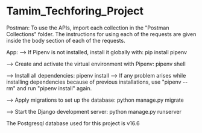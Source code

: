 # Tamim_Techforing_Project

Postman:
    To use the APIs, import each collection in the "Postman Collections" folder. 
    The instructions for using each of the requests are given inside the 
    body section of each of the requests.

App:
	--> If Pipenv is not installed, install it globally with:
	pip install pipenv
 
  --> Create and activate the virtual environment with Pipenv:
	pipenv shell
  
  --> Install all dependencies:
	pipenv install
 	--> If any problem arises while installing dependencies because of previous installations, use "pipenv --rm" and run "pipenv install" again.

  --> Apply migrations to set up the database: 
	python manage.py migrate

  --> Start the Django development server:
	python manage.py runserver

The Postgresql database used for this project is v16.6
